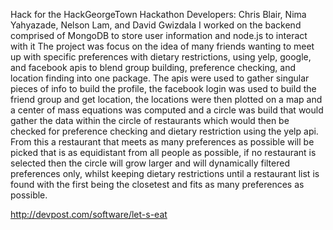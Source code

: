 Hack for the HackGeorgeTown Hackathon
Developers: Chris Blair, Nima Yahyazade, Nelson Lam, and David Gwizdala
I worked on the backend comprised of MongoDB to store user information and node.js to interact with it
The project was focus on the idea of many friends wanting to meet up with specific preferences with dietary
restrictions, using yelp, google, and facebook apis to blend group building, preference checking, and location
finding into one package. The apis were used to gather singular pieces of info to build the profile, the facebook login was 
used to build the friend group and get location, the locations were then plotted on a map and a center of mass equations was 
computed and a circle was build that would gather the data within the circle of restaurants which would then be checked for 
preference checking and dietary restriction using the yelp api. From this a restaurant that meets as many preferences as possible 
will be picked that is as equidistant from all people as possible, if no restaurant is selected then the circle will grow larger 
and will dynamically filtered preferences only, whilst keeping dietary restrictions until a restaurant list is found with the first 
being the closetest and fits as many preferences as possible.

http://devpost.com/software/let-s-eat
